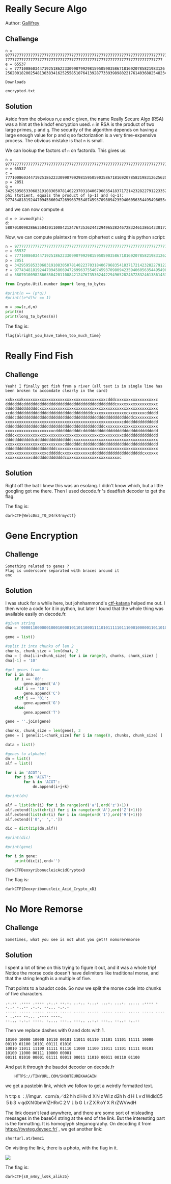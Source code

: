 # Really Secure Algo
Author: [Gallifrey](https://github.com/gall1frey)

## Challenge

```
n = 977777777777777777777777777777777777777777777777777777777777777777777777
777777777777777777777777777777777777777777777777777777777777777777777
e = 65537
c = 777100860344719251862233099079929815950590358671816920785821983126
256200182002548130383416252558510764139287733939898022176140368825482344800

Downloads

encrypted.txt
```

## Solution

Aside from the obvious n,e and c given, the name Really Secure Algo (RSA) was a hint at the kindof encryption used.
```n``` in RSA is the product of two large primes, ```p``` and ```q```.
The security of the algorithm depends on having a large enough value for p and q so factorization is a very 
time-expensive process.
The obvious mistake is that ```n``` is small.

We can lookup the factors of ```n``` on factordb.
This gives us:
```
n = 977777777777777777777777777777777777777777777777777777777777777777777777777777777777777777777777777777777777777777777777777777777777777777777
e = 65537
c = 777100860344719251862233099079929815950590358671816920785821983126256200182002548130383416252558510764139287733939898022176140368825482344800
p = 2851
q = 342959585330683191083050781402237031840679683541837172142328227912233524299466074281928368213882068669862426439066214583576912584278420827
phi (totient, equals the product of (p-1) and (q-1): 977434818192447094586694726996375540745937098094235940605635449549865544253478311703495849409563895709107915351338711563194200865193499354100
```
and we can now compute ```d```:
```
d = e invmod(phi)
d: 580701009828663504201100842124767353624422949652824672832461386143301720113118262118914725919873961934934858051478158497101322991396830658273
```
Now, we can compute plaintext m from ciphertext c using this python script:
```python
n = 977777777777777777777777777777777777777777777777777777777777777777777777777777777777777777777777777777777777777777777777777777777777777777777
e = 65537
c = 777100860344719251862233099079929815950590358671816920785821983126256200182002548130383416252558510764139287733939898022176140368825482344800
p = 2851
q = 342959585330683191083050781402237031840679683541837172142328227912233524299466074281928368213882068669862426439066214583576912584278420827
r = 977434818192447094586694726996375540745937098094235940605635449549865544253478311703495849409563895709107915351338711563194200865193499354100
d = 580701009828663504201100842124767353624422949652824672832461386143301720113118262118914725919873961934934858051478158497101322991396830658273

from Crypto.Util.number import long_to_bytes

#print(n == (p*q))
#print((e*d)%r == 1)

m = pow(c,d,n)
print(m)
print(long_to_bytes(m))
```
The flag is:
```
flag{alright_you_have_taken_too_much_time}
```

# Really Find Fish

## Challenge

```
Yeah! I finally got fish from a river (all text is in single line has been broken to accomdate clearly in the card)

xxkxxxxkxxxxxxxxxxxxxxxxxxxxxxxxxxxxxxxxxxxxcdddcxxxxxxxxxxxxxxxxxc
dddddddcddddddddddddddddddddddddddddddddddddddddcxxxxxxxxxxxxxxxxxc
ddddddddddddddcxxxxxxxxxxxxxxxxxxxxxxxxxxxxxxxxxxxxxxxxxxxxxxxxxxxx
xcddddddddddddddddddddddddddddddddddddcxxxxxxxxxxxxxxcxxxxxxxcddddd
ddddcdddddddddddddddddddddddddddddddddddddddddddddddddddcxxxxxxxxxx
xxxxxxxxxxxxxxxxxxxxxxxxxxxxxxxxxxxxxxxxxxxxxxxxxxxcddddddddddddddd
dddddddddddddddddddddddddddddddddddddddddddcxxxxxxxxxxxxxxxxxxxxxxx
xxxxxxxxxxxxxxxxxxxxxcdddddddddddcddddddddddddddddddddddddddddddddd
dddcxxxxxxxxxxxxxxxxxxxxxxxxxxxxxxxxxxxxxxxxxxxxxxxcddddddddddddddd
ddddddddddddcddddddddddddddddcxxxxxxxxxxxxxxxxxxxxxxxxxxxxxxxxxxxxx
xxxxxxxxxxxxxxxxxxxxxxxxxcdddddddcddddddddddddddddddddddddddddddddd
ddddddddddddddddddddddcxxxxxxxxxxxxxxxxxxxxxxxxxxxxxxxxxxxxxxxxxxxx
xxxxxxxxxxxxxxxxxxcdddddcxxxxxxxxxxxxcddddddddddddddddddddddcxxxxxx
xxxxxxxxxxxcddddddddddddddcxxxxxxxxxxxxxxxxxxxxxxxc
```

## Solution

Right off the bat I knew this was an esolang. I didn't know which, but a little googling got me there.
Then I used decode.fr 's deadfish decoder to get the flag.

The flag is:
```
darkCTF{Welc0m3_T0_D4rk4rmyctf}
```

# Gene Encryption

## Challenge

```
Something related to genes ?
Flag is underscore separated with braces around it 
enc
```

## Solution

I was stuck for a while here, but johnhammond's [ctf-katana](https://github.com/JohnHammond/ctf-katana) helped me out.
I then wrote a code for it in python, but later I found that the whole thing was available easily on decode.fr.

```python
#given string
dna = '00001100000010001000010110110001111010111110111000100000110110101110010010001000010000001000110100111010100000000100011100100000010000000110010100000100010000001110110010001010010000111110001100110110101110111'

gene = list()

#split it into chunks of len 2
chunks, chunk_size = len(dna), 2
dna = [ dna[i:i+chunk_size] for i in range(0, chunks, chunk_size) ]
dna[-1] = '10'

#get genes from dna
for i in dna:
	if i == '00':
		gene.append('A')
	elif i == '10':
		gene.append('C')
	elif i == '01':
		gene.append('G')
	else:
		gene.append('T')

gene = ''.join(gene)

chunks, chunk_size = len(gene), 3
gene = [ gene[i:i+chunk_size] for i in range(0, chunks, chunk_size) ]

data = list()

#genes to alphabet
dn = list()
alf = list()

for i in 'ACGT':
	for j in 'ACGT':
		for k in 'ACGT':
			dn.append(i+j+k)

#print(dn)

alf = list(chr(i) for i in range(ord('a'),ord('z')+1))
alf.extend(list(chr(i) for i in range(ord('A'),ord('Z')+1)))
alf.extend(list(chr(i) for i in range(ord('1'),ord('9')+1)))
alf.extend(['0',' ','.'])

dic = dict(zip(dn,alf))

#print(dic)

#print(gene)

for i in gene:
	print(dic[i],end='')
```

```darkCTFDeoxyribonucleicAcidCryptoxD```

The flag is:
```
darkCTF{Deoxyribonucleic_Acid_Crypto_xD}
```

# No More Remorse

## Challenge

```
Sometimes, what you see is not what you get!! nomoreremorse
```

## Solution

I spent a lot of time on this trying to figure it out, and it was a whole trip!
Notice the morse code doesn't have delimiters like traditional morse, and that the string length is a multiple of five.

That points to a baudot code. So now we split the morse code into chunks of five characters.
```
.-.-- .---- .---- .-..- --.-. ..-.. -...- ...-. ...-. ..... .---- --..- -..-- .-.-. --... -.-.- 
.--.- ..-.. ...-- ..... -...- ..--- ...-- ..-.. ...-. ..... --.-. .-.-- ..--- --... .---- ----. 
--... -.-.- ----. -.... ---.. ---.. ..-.- ---.. --..- -..-- 
```
Then we replace dashes with 0 and dots with 1.
```
10100 10000 10000 10110 00101 11011 01110 11101 11101 11111 10000 00110 01100 10101 00111 01010 
10010 11011 11100 11111 01110 11000 11100 11011 11101 11111 00101 10100 11000 00111 10000 00001 
00111 01010 00001 01111 00011 00011 11010 00011 00110 01100 
```
And put it through the baudot decoder on decode.fr
```
	HTTPS://TINYURL.COM/SHOUTEUREKAAGAIN
```
we get a pastebin link, which we follow to get a weirdly formatted text.

hｔtpｓ：//іmgur．сοｍ/a／d2ｈhｄHlνｄＸNｚWlｚd2hｈｄHｌvｄＷdldC5５b３ｖqdΧＮ0bmVlZΗRvϹ２VｌｂGｌrＺΧＲoҮＸＲrZWVwdH

The link doesn't lead anywhere, and there are some sort of misleading messages in the base64 string at the end of the link.
But the interesting part is the formatting.
It is homoglyph steganography. On decoding it from https://twsteg.devsec.fr/ , we get another link:

```shorturl.at/bemz1```

On visiting the link, there is a photo, with the flag in it.

![](noremorse.jpg)

The flag is:
```
darkCTF{s0_m4ny_lo0k_alik35}
```

